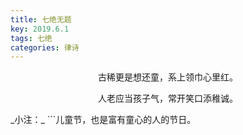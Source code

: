 ```yaml
---
title: 七绝无题
key: 2019.6.1
tags: 七绝
categories: 律诗
---
```


<p align="center">古稀更是想还童，系上领巾心里红。
</p>
<p align="center">人老应当孩子气，常开笑口添稚诚。
</p>
_小注：_
```儿童节，也是富有童心的人的节日。

```